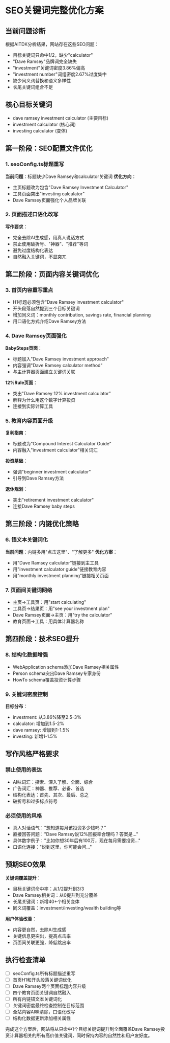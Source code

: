 # SEO关键词完整优化方案

## 当前问题诊断

根据AITDK分析结果，网站存在这些SEO问题：
- 目标关键词只命中1/2，缺少"calculator"
- "Dave Ramsey"品牌词完全缺失  
- "investment"关键词密度3.86%偏高
- "investment number"词组密度2.67%过度集中
- 缺少同义词替换和语义多样性
- 长尾关键词组合不足

## 核心目标关键词
- dave ramsey investment calculator (主要目标)
- investment calculator (核心词)
- investing calculator (变体)

## 第一阶段：SEO配置文件优化

### 1. seoConfig.ts标题重写
**当前问题**：标题缺少Dave Ramsey和calculator关键词
**优化方向**：
- 主页标题改为包含"Dave Ramsey Investment Calculator"
- 工具页面突出"investing calculator"
- Dave Ramsey页面强化个人品牌关联

### 2. 页面描述口语化改写
**写作要求**：
- 完全去除AI生成感，用真人说话方式
- 禁止使用破折号、"神器"、"推荐"等词
- 避免过度结构化表达
- 自然融入关键词，不显突兀

## 第二阶段：页面内容关键词优化

### 3. 首页内容重写重点
- H1标题必须包含"Dave Ramsey investment calculator"
- 开头段落自然提到三个目标关键词
- 增加同义词：monthly contribution, savings rate, financial planning
- 用口语化方式介绍Dave Ramsey方法

### 4. Dave Ramsey页面强化
**BabySteps页面**：
- 标题加入"Dave Ramsey investment approach"  
- 内容强调"Dave Ramsey calculator method"
- 与主计算器页面建立关键词关联

**12%Rule页面**：
- 突出"Dave Ramsey 12% investment calculator"
- 解释为什么用这个数字计算投资
- 连接到实际计算工具

### 5. 教育内容页面升级
**复利指南**：
- 标题改为"Compound Interest Calculator Guide"
- 内容融入"investment calculator"相关词汇

**投资基础**：
- 强调"beginner investment calculator"
- 引导到Dave Ramsey方法

**退休规划**：
- 突出"retirement investment calculator"
- 连接Dave Ramsey baby steps

## 第三阶段：内链优化策略

### 6. 锚文本关键词化
**当前问题**：内链多用"点击这里"、"了解更多"
**优化方案**：
- 用"Dave Ramsey calculator"链接到主工具
- 用"investment calculator guide"链接教育内容
- 用"monthly investment planning"链接相关页面

### 7. 页面间关键词网络
- 主页→工具页：用"start calculating"
- 工具页→结果页：用"see your investment plan"  
- Dave Ramsey页面→主页：用"try the calculator"
- 教育页面→工具：用具体计算器名称

## 第四阶段：技术SEO提升

### 8. 结构化数据增强
- WebApplication schema添加Dave Ramsey相关属性
- Person schema突出Dave Ramsey专家身份
- HowTo schema覆盖投资计算步骤

### 9. 关键词密度控制
**目标分布**：
- investment: 从3.86%降至2.5-3%
- calculator: 增加到1.5-2%  
- dave ramsey: 增加到1-1.5%
- investing: 新增1-1.5%

## 写作风格严格要求

### 禁止使用的表达
- AI味词汇：探索、深入了解、全面、综合
- 广告词汇：神器、推荐、必备、首选
- 结构化表达：首先、其次、最后、总之
- 破折号和过多标点符号

### 必须使用的风格
- 真人对话语气："想知道每月该投资多少钱吗？"
- 直接回答问题："Dave Ramsey说12%回报率合理吗？答案是..."
- 具体数字例子："比如你想30年后有100万，现在每月需要投资..."
- 口语化连接："说到这里，你可能会问..."

## 预期SEO效果

**关键词覆盖提升**：
- 目标关键词命中率：从1/2提升到3/3
- Dave Ramsey相关词：从0提升到充分覆盖  
- 长尾关键词：新增40+个相关变体
- 同义词覆盖：investment/investing/wealth building等

**用户体验改善**：
- 内容更自然，去除AI生成感
- 关键信息更突出，提高点击率
- 页面间关联更强，降低跳出率

## 执行检查清单

- [ ] seoConfig.ts所有标题描述重写
- [ ] 首页H1和开头段落关键词优化  
- [ ] Dave Ramsey两个页面标题内容升级
- [ ] 四个教育页面关键词自然融入
- [ ] 所有内链锚文本关键词化
- [ ] 关键词密度最终检查控制在目标范围
- [ ] 全站内容AI味清除，口语化改写
- [ ] 结构化数据更新添加相关属性

完成这个方案后，网站将从只命中1个目标关键词提升到全面覆盖Dave Ramsey投资计算器相关的所有高价值关键词，同时保持内容的自然性和用户友好度。